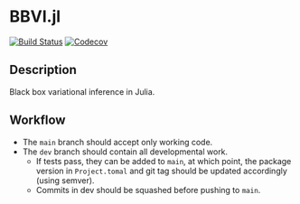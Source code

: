 # BBVI.jl
[![Build Status][ci-img]](https://github.com/luiarthur/BBVI.jl/actions)
[![Codecov][codecov-img]](https://codecov.io/gh/luiarthur/BBVI.jl)


## Description
Black box variational inference in Julia.

## Workflow
- The `main` branch should accept only working code.
- The `dev` branch should contain all developmental work.
    - If tests pass, they can be added to `main`, at which point, the package
      version in `Project.tomal` and git tag 
      should be updated accordingly (using semver).
    - Commits in dev should be squashed before pushing to `main`.


[ci-img]: https://github.com/luiarthur/MCMC.jl/workflows/CI/badge.svg
[codecov-img]: https://img.shields.io/codecov/c/github/luiarthur/MCMC.jl/master.svg?label=codecov
